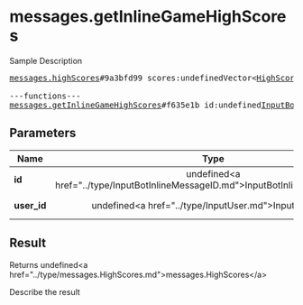 # messages.getInlineGameHighScores

Sample Description

<pre>
<a href="../constructor/messages.highScores">messages.highScores</a>#9a3bfd99 scores:undefinedVector&lt;<a href="../type/HighScore.md">HighScore</a>&gt; users:undefinedVector&lt;<a href="../type/User.md">User</a>&gt; = undefined<a href="../type/messages.HighScores.md">messages.HighScores</a>;

---functions---
<a href="../method/messages.getInlineGameHighScores.md">messages.getInlineGameHighScores</a>#f635e1b id:undefined<a href="../type/InputBotInlineMessageID.md">InputBotInlineMessageID</a> user_id:undefined<a href="../type/InputUser.md">InputUser</a> = undefined<a href="../type/messages.HighScores.md">messages.HighScores</a>;
</pre>

## Parameters

| Name | Type | Description |
|------|:----:|-------------|
| **id** | undefined&lt;a href=&#34;../type/InputBotInlineMessageID.md&#34;&gt;InputBotInlineMessageID&lt;/a&gt; | Param description |
| **user_id** | undefined&lt;a href=&#34;../type/InputUser.md&#34;&gt;InputUser&lt;/a&gt; | Param description |

## Result

Returns undefined&lt;a href=&#34;../type/messages.HighScores.md&#34;&gt;messages.HighScores&lt;/a&gt;

Describe the result

